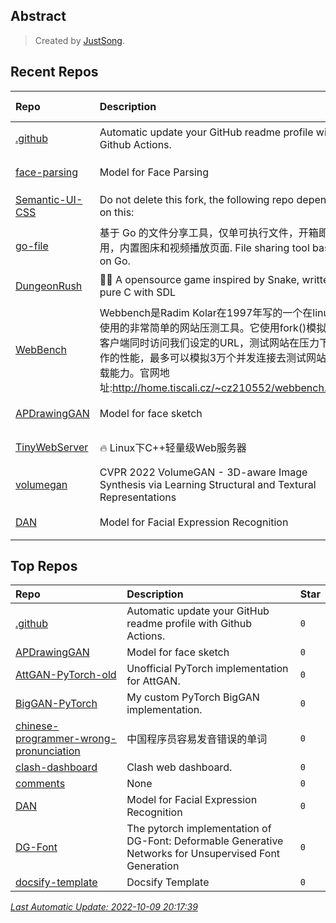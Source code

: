## Abstract
> Created by [JustSong](https://github.com/songquanpeng).

## Recent Repos
|Repo|Description|Last Update|
|:--|:--|:--|
|[.github](https://github.com/justsong-lab/.github)|Automatic update your GitHub readme profile with Github Actions.|`2022-10-02 20:18:08`|
|[face-parsing](https://github.com/justsong-lab/face-parsing)|Model for Face Parsing|`2022-09-08 16:50:23`|
|[Semantic-UI-CSS](https://github.com/justsong-lab/Semantic-UI-CSS)|Do not delete this fork, the following repo depends on this:|`2022-08-21 02:59:10`|
|[go-file](https://github.com/justsong-lab/go-file)|基于 Go 的文件分享工具，仅单可执行文件，开箱即用，内置图床和视频播放页面. File sharing tool based on Go.|`2022-08-19 09:54:27`|
|[DungeonRush](https://github.com/justsong-lab/DungeonRush)|👾🐍 A opensource game inspired by Snake, written in pure C with SDL|`2022-08-18 23:39:54`|
|[WebBench](https://github.com/justsong-lab/WebBench)|Webbench是Radim Kolar在1997年写的一个在linux下使用的非常简单的网站压测工具。它使用fork()模拟多个客户端同时访问我们设定的URL，测试网站在压力下工作的性能，最多可以模拟3万个并发连接去测试网站的负载能力。官网地址:http://home.tiscali.cz/~cz210552/webbench.html|`2022-07-23 22:30:15`|
|[APDrawingGAN](https://github.com/justsong-lab/APDrawingGAN)|Model for face sketch|`2022-07-20 19:54:22`|
|[TinyWebServer](https://github.com/justsong-lab/TinyWebServer)|:fire: Linux下C++轻量级Web服务器|`2022-07-18 19:27:27`|
|[volumegan](https://github.com/justsong-lab/volumegan)|CVPR 2022 VolumeGAN - 3D-aware Image Synthesis via Learning Structural and Textural Representations|`2022-07-14 02:41:25`|
|[DAN](https://github.com/justsong-lab/DAN)|Model for Facial Expression Recognition|`2022-07-13 20:21:23`|

## Top Repos
|Repo|Description|Star|
|:--|:--|:--|
|[.github](https://github.com/justsong-lab/.github)|Automatic update your GitHub readme profile with Github Actions.|`0`|
|[APDrawingGAN](https://github.com/justsong-lab/APDrawingGAN)|Model for face sketch|`0`|
|[AttGAN-PyTorch-old](https://github.com/justsong-lab/AttGAN-PyTorch-old)|Unofficial PyTorch implementation for AttGAN.|`0`|
|[BigGAN-PyTorch](https://github.com/justsong-lab/BigGAN-PyTorch)|My custom PyTorch BigGAN implementation.|`0`|
|[chinese-programmer-wrong-pronunciation](https://github.com/justsong-lab/chinese-programmer-wrong-pronunciation)|中国程序员容易发音错误的单词|`0`|
|[clash-dashboard](https://github.com/justsong-lab/clash-dashboard)|Clash web dashboard.|`0`|
|[comments](https://github.com/justsong-lab/comments)|None|`0`|
|[DAN](https://github.com/justsong-lab/DAN)|Model for Facial Expression Recognition|`0`|
|[DG-Font](https://github.com/justsong-lab/DG-Font)|The pytorch implementation of  DG-Font: Deformable Generative Networks for Unsupervised Font Generation|`0`|
|[docsify-template](https://github.com/justsong-lab/docsify-template)|Docsify Template|`0`|



*[Last Automatic Update: 2022-10-09 20:17:39](https://github.com/justsong-lab/.github)*
